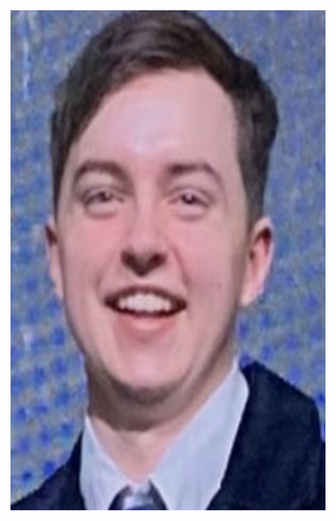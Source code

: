 <img src="https://raw.githubusercontent.com/ItalianSquirel/tate-website/main/Screenshot%202023-08-03%20at%202.31.38%20PM.png"  width="1200" height="800">
